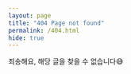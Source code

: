 ```yaml
---
layout: page
title: "404 Page not found"
permalink: /404.html
hide: true
---
```


죄송해요, 해당 글을 찾을 수 없습니다😅
